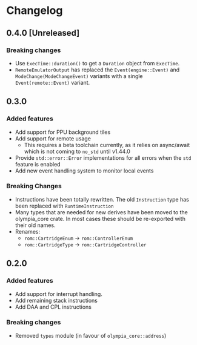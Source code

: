 # Changelog

## 0.4.0 [Unreleased]

### Breaking changes

* Use `ExecTime::duration()` to get a `Duration` object from `ExecTime`.
* `RemoteEmulatorOutput` has replaced the `Event(engine::Event)` and `ModeChange(ModeChangeEvent)`
  variants with a single `Event(remote::Event)` variant.

## 0.3.0

### Added features

* Add support for PPU background tiles
* Add support for remote usage
    * This requires a beta toolchain currently, as it relies on async/await which is not coming to
      `no_std` until v1.44.0
* Provide `std::error::Error` implementations for all errors when  the `std` feature is enabled
* Add new event handling system to monitor local events

### Breaking Changes

* Instructions have been totally rewritten. The old `Instruction` type has been replaced with `RuntimeInstruction`
* Many types that are needed for new derives have been moved to the olympia_core crate. In most cases these should
  be re-exported with their old names.
* Renames:
  * `rom::CartridgeEnum` -> `rom::ControllerEnum`
  * `rom::CartridgeType` -> `rom::CartridgeController`

## 0.2.0

### Added features

* Add support for interrupt handling.
* Add remaining stack instructions
* Add DAA and CPL instructions

### Breaking changes

* Removed `types` module (in favour of `olympia_core::address`)